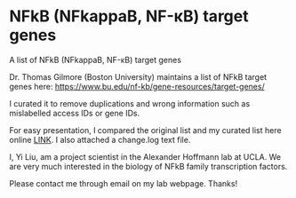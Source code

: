 # NFkB (NFkappaB, NF-κB) target genes
A list of NFkB (NFkappaB, NF-κB) target genes

Dr. Thomas Gilmore (Boston University) maintains a list of NFkB target genes here:
https://www.bu.edu/nf-kb/gene-resources/target-genes/

I curated it to remove duplications and wrong information such as mislabelled access IDs or gene IDs.

For easy presentation, I compared the original list and my curated list here online [LINK](https://www.diffchecker.com/ykuzhrdz). I also attached a change.log text file.

I, Yi Liu, am a project scientist in the Alexander Hoffmann lab at UCLA. We are very much interested in the biology of NFkB family transcription factors.

Please contact me through email on my lab webpage. Thanks!
